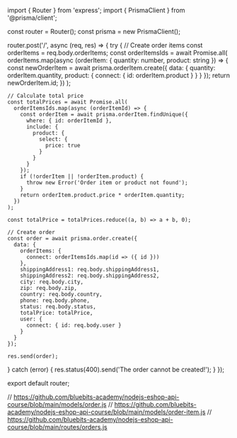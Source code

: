 import { Router } from 'express';
import { PrismaClient } from '@prisma/client';

const router = Router();
const prisma = new PrismaClient();

router.post('/', async (req, res) => {
  try {
    // Create order items
    const orderItems = req.body.orderItems;
    const orderItemsIds = await Promise.all(
      orderItems.map(async (orderItem: { quantity: number, product: string }) => {
        const newOrderItem = await prisma.orderItem.create({
          data: {
            quantity: orderItem.quantity,
            product: {
              connect: { id: orderItem.product }
            }
          }
        });
        return newOrderItem.id;
      })
    );

    // Calculate total price
    const totalPrices = await Promise.all(
      orderItemsIds.map(async (orderItemId) => {
        const orderItem = await prisma.orderItem.findUnique({
          where: { id: orderItemId },
          include: {
            product: {
              select: {
                price: true
              }
            }
          }
        });
        if (!orderItem || !orderItem.product) {
          throw new Error('Order item or product not found');
        }
        return orderItem.product.price * orderItem.quantity;
      })
    );

    const totalPrice = totalPrices.reduce((a, b) => a + b, 0);

    // Create order
    const order = await prisma.order.create({
      data: {
        orderItems: {
          connect: orderItemsIds.map(id => ({ id }))
        },
        shippingAddress1: req.body.shippingAddress1,
        shippingAddress2: req.body.shippingAddress2,
        city: req.body.city,
        zip: req.body.zip,
        country: req.body.country,
        phone: req.body.phone,
        status: req.body.status,
        totalPrice: totalPrice,
        user: {
          connect: { id: req.body.user }
        }
      }
    });

    res.send(order);
  } catch (error) {
    res.status(400).send('The order cannot be created!');
  }
});

export default router;


// https://github.com/bluebits-academy/nodejs-eshop-api-course/blob/main/models/order.js
// https://github.com/bluebits-academy/nodejs-eshop-api-course/blob/main/models/order-item.js
// https://github.com/bluebits-academy/nodejs-eshop-api-course/blob/main/routes/orders.js